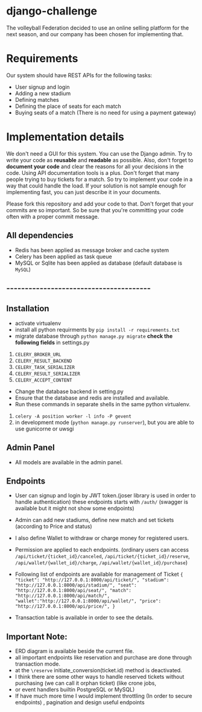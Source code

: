 # django-challenge

The volleyball Federation decided to use an online selling platform for the next season, and our company has been chosen
for implementing that.

# Requirements

Our system should have REST APIs for the following tasks:

- User signup and login
- Adding a new stadium
- Defining matches
- Defining the place of seats for each match
- Buying seats of a match (There is no need for using a payment gateway)

# Implementation details

We don't need a GUI for this system. You can use the Django admin.
Try to write your code as **reusable** and **readable** as possible. Also, don't forget to **document your code** and
clear the reasons for all your decisions in the code.
Using API documentation tools is a plus.
Don't forget that many people trying to buy tickets for a match. So try to implement your code in a way that could
handle the load. If your solution is not sample enough for implementing fast, you can just describe it in your
documents.

Please fork this repository and add your code to that. Don't forget that your commits are so important. So be sure that
you're committing your code often with a proper commit message.

## All dependencies

- Redis has been applied as message broker and cache system
- Celery has been applied as task queue
- MySQL or Sqlite has been applied as database (default database is `MySQL`)
## ---------------------------------------
## Installation

- activate virtualenv
- install all python requirments by `pip install -r requirements.txt`
- migrate database through `python manage.py migrate`
  **check the following fields** in settings.py

1) `CELERY_BROKER_URL`
2) `CELERY_RESULT_BACKEND`
3) `CELERY_TASK_SERIALIZER`
4) `CELERY_RESULT_SERIALIZER`
5) `CELERY_ACCEPT_CONTENT`

- Change the database backend in setting.py
- Ensure that the database and redis are installed and available.
- Run these commands in separate shells in the same python virtualenv.

1) `celery -A position worker -l info -P gevent`
2) in development mode (`python manage.py runserver`), but you are able to use gunicorne or uwsgi

## Admin Panel

- All models are available in the admin panel.

## Endpoints

- User can signup and login by JWT token.(joser library is used in order to handle authentication) these endpoints
  starts with
  `/auth/` (swagger is available but it might not show some endpoints)
- Admin can add new stadiums, define new match and set tickets (according to Price and status)
- I also define Wallet to withdraw or charge money for registered users.
- Permission are applied to each endpoints. (ordinary users can access `/api/ticket/{ticket_id}/canceled`,
  `/api/ticket/{ticket_id}/reserve`, `/api/wallet/{wallet_id}/charge`, `/api/wallet/{wallet_id}/purchase`)

- Following list of endpoints are available for management of Ticket
  `{
  "ticket": "http://127.0.0.1:8000/api/ticket/",
  "stadium": "http://127.0.0.1:8000/api/stadium/",
  "seat": "http://127.0.0.1:8000/api/seat/",
  "match": "http://127.0.0.1:8000/api/match/",
  "wallet":"http://127.0.0.1:8000/api/wallet/",
  "price": "http://127.0.0.1:8000/api/price/",
  }`
- Transaction table is available in order to see the details.

## Important Note:
- ERD diagram is available beside the current file.
- all important endpoints like reservation and purchase are done through transaction mode.
- at the `\reserve` initiate_conversion(ticket.id) method is deactivated.
- I think there are some other ways to handle reserved tickets without purchasing (we can call it orphan ticket) (like crone jobs,
- or event handlers builtin PostgreSQL or MySQL)
- If have much more time I would implement throttling (In order to secure endpoints) , pagination and design useful
  endpoints